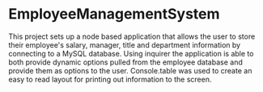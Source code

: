 # EmployeeManagementSystem
This project sets up a node based application that allows the user to store their employee's salary, manager, title and department information by connecting to a MySQL database. Using inquirer the application is able to both provide dynamic options pulled from the employee database and provide them as options to the user. Console.table was used to create an easy to read layout for printing out information to the screen.
